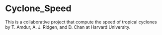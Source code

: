 # Cyclone_Speed
This is a collaborative project that compute the speed of tropical cyclones by T. Amdur, A. J. Ridgen, and D. Chan at Harvard University.
